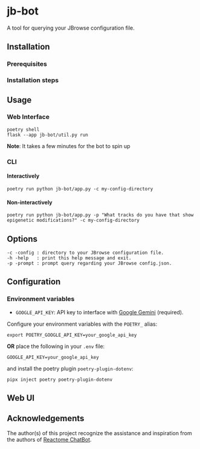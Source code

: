 # jb-bot

A tool for querying your JBrowse configuration file.

## Installation

### Prerequisites

### Installation steps

## Usage

### Web Interface

```
poetry shell
flask --app jb-bot/util.py run
```

**Note**: It takes a few minutes for the bot to spin up

### CLI

#### Interactively

```
poetry run python jb-bot/app.py -c my-config-directory
```

#### Non-interactively

```
poetry run python jb-bot/app.py -p "What tracks do you have that show epigenetic modifications?" -c my-config-directory
```

## Options

```
-c -config : directory to your JBrowse configuration file.
-h -help   : print this help message and exit.
-p -prompt : prompt query regarding your JBrowse config.json.
```

## Configuration

### Environment variables

- `GOOGLE_API_KEY`: API key to interface with [Google Gemini]() (required).

Configure your environment variables with the `POETRY_` alias:

```
export POETRY_GOOGLE_API_KEY=your_google_api_key
```

**OR** place the following in your `.env` file:

```
GOOGLE_API_KEY=your_google_api_key
```

and install the poetry plugin `poetry-plugin-dotenv`:

```
pipx inject poetry poetry-plugin-dotenv
```

## Web UI

## Acknowledgements

The author(s) of this project recognize the assistance and inspiration from the authors of [Reactome ChatBot](https://github.com/reactome/reactome_chatbot).
